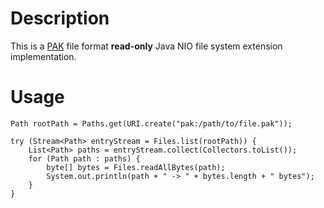 # Description

This is a [PAK](https://quakewiki.org/wiki/.pak) file format **read-only** Java NIO file system extension
implementation.

# Usage

```
Path rootPath = Paths.get(URI.create("pak:/path/to/file.pak"));

try (Stream<Path> entryStream = Files.list(rootPath)) {
    List<Path> paths = entryStream.collect(Collectors.toList());
    for (Path path : paths) {
        byte[] bytes = Files.readAllBytes(path);
        System.out.println(path + " -> " + bytes.length + " bytes");
    }
}
```
